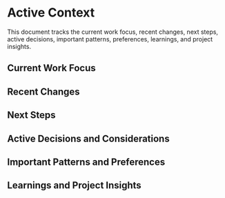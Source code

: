 # Active Context

This document tracks the current work focus, recent changes, next steps, active decisions, important patterns, preferences, learnings, and project insights.

## Current Work Focus

## Recent Changes

## Next Steps

## Active Decisions and Considerations

## Important Patterns and Preferences

## Learnings and Project Insights

